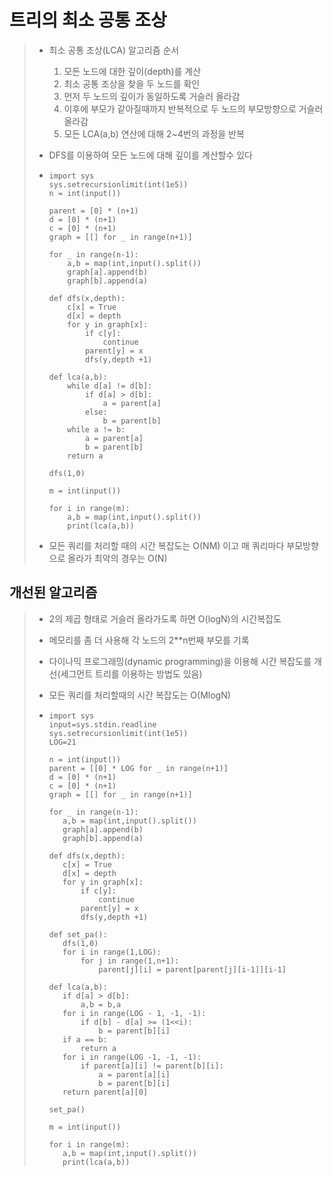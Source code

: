 # 트리의 최소 공통 조상

> * 최소 공통 조상(LCA) 알고리즘 순서
>
>   1. 모든 노드에 대한 깊이(depth)를 계산
>   2. 최소 공통 조상을 찾을 두 노드를 확인
>   3. 먼저 두 노드의 깊이가 동일하도록 거슬러 올라감
>   4. 이후에 부모가 같아질때까지 반복적으로 두 노드의 부모방향으로 거슬러 올라감
>   5. 모든 LCA(a,b) 연산에 대해 2~4번의 과정을 반복
>
> * DFS를 이용하여 모든 노드에 대해 깊이를 계산할수 있다
>
> * ```
>   import sys
>   sys.setrecursionlimit(int(1e5))
>   n = int(input())
>     
>   parent = [0] * (n+1)
>   d = [0] * (n+1)
>   c = [0] * (n+1)
>   graph = [[] for _ in range(n+1)]
>     
>   for _ in range(n-1):
>   	a,b = map(int,input().split())
>   	graph[a].append(b)
>   	graph[b].append(a)
>     
>   def dfs(x,depth):
>   	c[x] = True
>   	d[x] = depth
>   	for y in graph[x]:
>   		if c[y]:
>   			continue
>   		parent[y] = x
>   		dfs(y,depth +1)
>     
>   def lca(a,b):
>   	while d[a] != d[b]:
>   		if d[a] > d[b]:
>   			a = parent[a]
>   		else:
>   			b = parent[b]
>   	while a != b:
>   		a = parent[a]
>   		b = parent[b]
>   	return a
>     
>   dfs(1,0)
>     
>   m = int(input())
>     
>   for i in range(m):
>   	a,b = map(int,input().split())
>   	print(lca(a,b))
>   ```
>
> * 모든 쿼리를 처리할 때의 시간 복잡도는 O(NM) 이고 매 쿼리마다 부모방향으로 올라가 최악의 경우는 O(N)
>
## 개선된 알고리즘
>
>  * 2의 제곱 형태로 거슬러 올라가도록 하면 O(logN)의 시간복잡도
>
>  * 메모리를 좀 더 사용해 각 노드의 2**n번째 부모를 기록
>
>  * 다이나믹 프로그래밍(dynamic programming)을 이용해 시간 복잡도를 개선(세그먼트 트리를 이용하는 방법도 있음)
>
>  * 모든 쿼리를 처리할때의 시간 복잡도는 O(MlogN)
>
>  * ```
>    import sys
>    input=sys.stdin.readline
>    sys.setrecursionlimit(int(1e5))
>    LOG=21
>    
>    n = int(input())
>    parent = [[0] * LOG for _ in range(n+1)]
>    d = [0] * (n+1)
>    c = [0] * (n+1)
>    graph = [[] for _ in range(n+1)]
>    
>    for _ in range(n-1):
>    	a,b = map(int,input().split())
>    	graph[a].append(b)
>    	graph[b].append(a)
>    
>    def dfs(x,depth):
>    	c[x] = True
>    	d[x] = depth
>    	for y in graph[x]:
>    		if c[y]:
>    			continue
>    		parent[y] = x
>    		dfs(y,depth +1)
>    
>    def set_pa():
>    	dfs(1,0)
>    	for i in range(1,LOG):
>    		for j in range(1,n+1):
>    			parent[j][i] = parent[parent[j][i-1]][i-1]
>    
>    def lca(a,b):
>    	if d[a] > d[b]:
>    		a,b = b,a
>    	for i in range(LOG - 1, -1, -1):
>    		if d[b] - d[a] >= (1<<i):
>    			b = parent[b][i]
>    	if a == b:
>    		return a
>    	for i in range(LOG -1, -1, -1):
>    		if parent[a][i] != parent[b][i]:
>    			a = parent[a][i]
>    			b = parent[b][i]
>    	return parent[a][0]
>    
>    set_pa()
>    
>    m = int(input())
>    
>    for i in range(m):
>    	a,b = map(int,input().split())
>    	print(lca(a,b))
>    ```